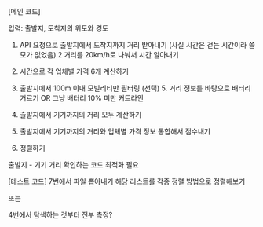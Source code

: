 [메인 코드]

입력: 출발지, 도착지의 위도와 경도
1. API 요청으로 출발지에서 도착지까지 거리 받아내기 (사실 시간은 걷는 시간이라 쓸모가 없었음)
2 거리를 20km/h로 나눠서 시간 알아내기 
3. 시간으로 각 업체별 가격 6개 계산하기

4. 출발지에서 100m 이내 모빌리티만 필터링
(선택) 5. 거리 정보를 바탕으로 배터리 거르기 OR 그냥 배터리 10% 미만 커트라인
6. 출발지에서 기기까지의 거리 모두 계산하기

7. 출발지에서 기기까지의 거리와 업체별 가격 정보 통합해서 점수내기
8. 정렬하기

출발지 - 기기 거리 확인하는 코드 최적화 필요

[테스트 코드]
7번에서 파일 뽑아내기
해당 리스트를 각종 정렬 방법으로 정렬해보기

또는

4번에서 탐색하는 것부터 전부 측정?
